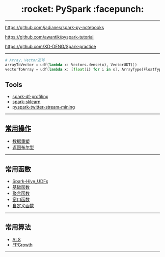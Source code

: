 <h1 align = "center">:rocket: PySpark :facepunch:</h1>

---
https://github.com/jadianes/spark-py-notebooks

https://github.com/awantik/pyspark-tutorial

https://github.com/XD-DENG/Spark-practice


---
```python
# Array、Vector互转
arrayToVector = udf(lambda x: Vectors.dense(x), VectorUDT())
vectorToArray = udf(lambda x: [float(i) for i in x], ArrayType(FloatType()))
```
## Tools
- [spark-df-profiling][5]
- [spark-sklearn][6]
- [pyspark-twitter-stream-mining][7]

---
## [常用操作][11]
- [数据重塑][13]
- [返回布尔型][12]

---
## 常用函数
- [Spark-Hive_UDFs][8]
- [基础函数][1]
- [聚合函数][2]
- [窗口函数][3]
- [自定义函数][4]

---
## 常用算法
- [ALS][21]
- [FPGrowth][22]









---
[11]: https://github.com/Jie-Yuan/0_BigData/tree/master/3_Pyspark/1_CommonOperation
[12]: https://github.com/Jie-Yuan/0_BigData/blob/master/3_Pyspark/1_CommonOperation/ReturnBoolean.md
[13]: https://github.com/Jie-Yuan/0_BigData/blob/master/3_Pyspark/1_CommonOperation/DataReshape.md

[21]: http://nbviewer.jupyter.org/github/Jie-Yuan/0_BigData/blob/master/3_Pyspark/2_PysparkML/ALS.ipynb
[22]: https://github.com/Jie-Yuan/0_BigData/blob/master/3_Pyspark/2_PysparkML/FPGrowth.md

[1]: https://github.com/Jie-Yuan/MyTools/blob/master/5_Spark-Hive_UDFs/CommonFunction.md
[2]: http://blog.csdn.net/skywalker_only/article/details/38823387
[3]: https://github.com/Jie-Yuan/MyTools/blob/master/5_Spark-Hive_UDFs/WindowFunctions.md
[4]: https://github.com/Jie-Yuan/MyTools/tree/master/5_Spark-Hive_UDFs
[5]: https://github.com/julioasotodv/spark-df-profiling
[6]: https://github.com/databricks/spark-sklearn
[7]: https://github.com/ambodi/pyspark-twitter-stream-mining
[8]: https://github.com/Jie-Yuan/PythonLearning/tree/master/5_Spark-Hive_UDFs
